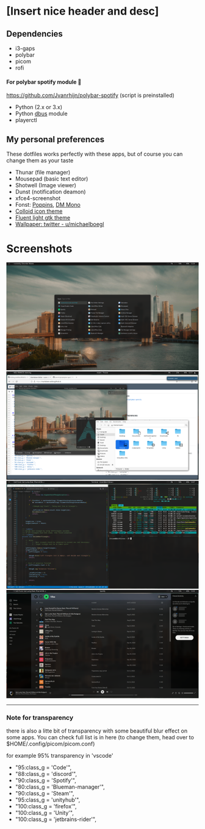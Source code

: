 # [Insert nice header and desc]


## Dependencies
- i3-gaps
- polybar
- picom
- rofi


#### For polybar spotify module 🎵

https://github.com/Jvanrhijn/polybar-spotify
(script is preinstalled)

- Python (2.x or 3.x)
- Python [dbus](https://pypi.org/project/dbus-python/ "dbus") module
- playerctl


## My personal preferences
These dotfiles works perfectly with these apps, but of course you can change them as your taste

- Thunar (file manager)
- Mousepad (basic text editor)
- Shotwell (Image viewer)
- Dunst (notification deamon)
- xfce4-screenshot
- Fonst: [Poppins](https://fonts.google.com/specimen/Poppins?query=Popp "Poppins Font"), [DM Mono](https://fonts.google.com/specimen/DM+Mono?query=DM+Mon "DM Mono Font")
- [Colloid icon theme](https://github.com/vinceliuice/Colloid-icon-theme "Colloid icon theme")
- [Fluent light gtk theme](https://github.com/vinceliuice/Fluent-gtk-theme "Fluent light")
- [Wallpaper: twitter - u/michaelboegl](https://twitter.com/michaelboegl/status/1607831306838097920?s=20 "Wallpaper twitter - u/michaelboegl")

# Screenshots
[![Home](https://raw.githubusercontent.com/nizamsaltan/dotfiles/main/Screenshot_2023-01-21_12-29-15.png "Home")](https://raw.githubusercontent.com/nizamsaltan/dotfiles/main/Screenshot_2023-01-21_12-29-15.png "Home")
[![Thunar & Shotwell](https://raw.githubusercontent.com/nizamsaltan/dotfiles/main/Screenshot_2023-01-21_12-17-46.png "Thunar & Shotwell")](https://raw.githubusercontent.com/nizamsaltan/dotfiles/main/Screenshot_2023-01-21_12-17-46.png "Thunar & Shotwell")
[![Code](https://raw.githubusercontent.com/nizamsaltan/dotfiles/main/Screenshot_2023-01-21_12-07-25.png "Code")](https://raw.githubusercontent.com/nizamsaltan/dotfiles/main/Screenshot_2023-01-21_12-07-25.png "Code")
[![Spotify](https://raw.githubusercontent.com/nizamsaltan/dotfiles/main/Screenshot_2023-01-21_12-03-56.png "Spotify")](https://raw.githubusercontent.com/nizamsaltan/dotfiles/main/Screenshot_2023-01-21_12-03-56.png "Spotify")

------------

### Note for transparency
there is also a litte bit of transparency with some beautiful blur effect on some apps. You can check full list is in here (to change them, head over to $HOME/.config/picom/picom.conf)

for example 95% transparency in 'vscode'
- "95:class_g = 'Code'",
- "88:class_g = 'discord'",
- "90:class_g = 'Spotify'",
- "80:class_g = 'Blueman-manager'",
- "90:class_g = 'Steam'",
- "95:class_g = 'unityhub'",
- "100:class_g = 'firefox'",
- "100:class_g = 'Unity'",
- "100:class_g = 'jetbrains-rider'",
